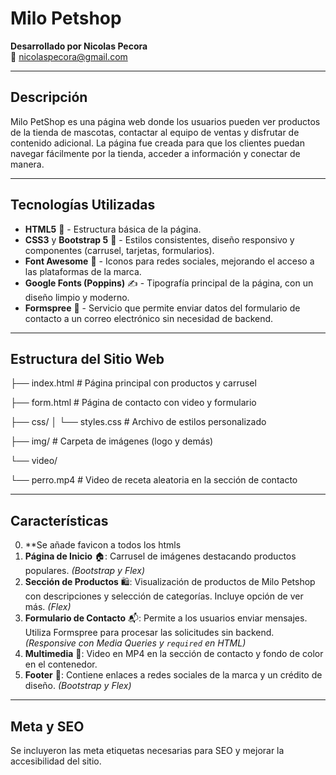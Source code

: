# Milo Petshop 
**Desarrollado por Nicolas Pecora**  
📧 nicolaspecora@gmail.com

---

## Descripción  
Milo PetShop es una página web donde los usuarios pueden ver productos de la tienda de mascotas,  contactar al equipo de ventas y disfrutar de contenido adicional. La página fue creada para que los clientes puedan navegar fácilmente por la tienda, acceder a información y conectar de manera.

---

## Tecnologías Utilizadas  

- **HTML5** 🎨 - Estructura básica de la página.
- **CSS3** y **Bootstrap 5** 📱 - Estilos consistentes, diseño responsivo y componentes (carrusel, tarjetas, formularios).
- **Font Awesome** 🔗 - Iconos para redes sociales, mejorando el acceso a las plataformas de la marca.
- **Google Fonts (Poppins)** ✍️ - Tipografía principal de la página, con un diseño limpio y moderno.
- **Formspree** 📧 - Servicio que permite enviar datos del formulario de contacto a un correo electrónico sin necesidad de backend.

---

## Estructura del Sitio Web

├── index.html                # Página principal con productos y carrusel

├── form.html                 # Página de contacto con video y formulario

├── css/
│   └── styles.css            # Archivo de estilos personalizado

├── img/                      # Carpeta de imágenes (logo y demás)

└── video/

└── perro.mp4     # Video de receta aleatoria en la sección de contacto


---

## Características  

0. **Se añade favicon a todos los htmls
1. **Página de Inicio** 🏠: Carrusel de imágenes destacando productos populares. *(Bootstrap y Flex)*
2. **Sección de Productos** 🛍️: Visualización de productos de Milo Petshop con descripciones y selección de categorías. Incluye opción de ver más. *(Flex)*
3. **Formulario de Contacto** 📬: Permite a los usuarios enviar mensajes. Utiliza Formspree para procesar las solicitudes sin backend. *(Responsive con Media Queries y `required` en HTML)*
4. **Multimedia** 🎥: Video en MP4 en la sección de contacto y fondo de color en el contenedor.
5. **Footer** 📎: Contiene enlaces a redes sociales de la marca y un crédito de diseño. *(Bootstrap y Flex)*

--- 

## Meta y SEO  
Se incluyeron las meta etiquetas necesarias para SEO y mejorar la accesibilidad del sitio.
